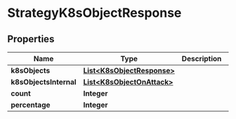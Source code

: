 
# StrategyK8sObjectResponse

## Properties
Name | Type | Description | Notes
------------ | ------------- | ------------- | -------------
**k8sObjects** | [**List&lt;K8sObjectResponse&gt;**](K8sObjectResponse.md) |  |  [optional]
**k8sObjectsInternal** | [**List&lt;K8sObjectOnAttack&gt;**](K8sObjectOnAttack.md) |  |  [optional]
**count** | **Integer** |  |  [optional]
**percentage** | **Integer** |  |  [optional]




